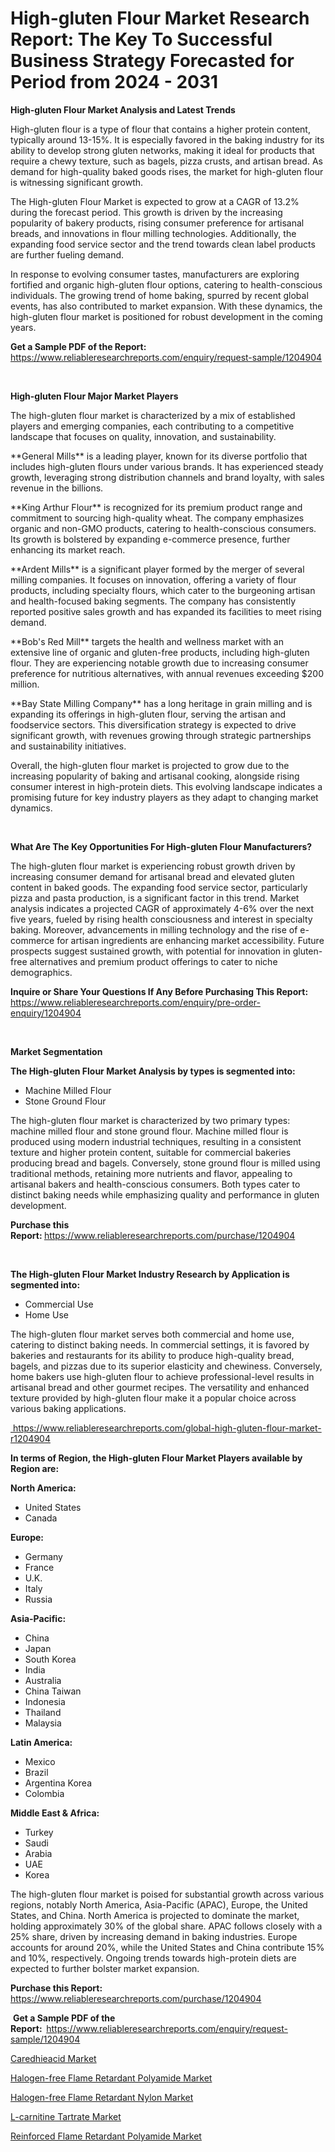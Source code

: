 <p><h1>High-gluten Flour Market Research Report: The Key To Successful Business Strategy Forecasted for Period from 2024 - 2031</h1></p><p><strong>High-gluten Flour Market Analysis and Latest Trends</strong></p>
<p><p>High-gluten flour is a type of flour that contains a higher protein content, typically around 13-15%. It is especially favored in the baking industry for its ability to develop strong gluten networks, making it ideal for products that require a chewy texture, such as bagels, pizza crusts, and artisan bread. As demand for high-quality baked goods rises, the market for high-gluten flour is witnessing significant growth.</p><p>The High-gluten Flour Market is expected to grow at a CAGR of 13.2% during the forecast period. This growth is driven by the increasing popularity of bakery products, rising consumer preference for artisanal breads, and innovations in flour milling technologies. Additionally, the expanding food service sector and the trend towards clean label products are further fueling demand. </p><p>In response to evolving consumer tastes, manufacturers are exploring fortified and organic high-gluten flour options, catering to health-conscious individuals. The growing trend of home baking, spurred by recent global events, has also contributed to market expansion. With these dynamics, the high-gluten flour market is positioned for robust development in the coming years.</p></p>
<p><strong>Get a Sample PDF of the Report:&nbsp;</strong> <a href="https://www.reliableresearchreports.com/enquiry/request-sample/1204904?utm_campaign=7&utm_medium=2&utm_source=Github&utm_content=ia&utm_term=31122024&utm_id=high-gluten-flour">https://www.reliableresearchreports.com/enquiry/request-sample/1204904</a></p>
<p>&nbsp;</p>
<p><strong>High-gluten Flour Major Market Players</strong></p>
<p><p>The high-gluten flour market is characterized by a mix of established players and emerging companies, each contributing to a competitive landscape that focuses on quality, innovation, and sustainability.</p><p>**General Mills** is a leading player, known for its diverse portfolio that includes high-gluten flours under various brands. It has experienced steady growth, leveraging strong distribution channels and brand loyalty, with sales revenue in the billions.</p><p>**King Arthur Flour** is recognized for its premium product range and commitment to sourcing high-quality wheat. The company emphasizes organic and non-GMO products, catering to health-conscious consumers. Its growth is bolstered by expanding e-commerce presence, further enhancing its market reach.</p><p>**Ardent Mills** is a significant player formed by the merger of several milling companies. It focuses on innovation, offering a variety of flour products, including specialty flours, which cater to the burgeoning artisan and health-focused baking segments. The company has consistently reported positive sales growth and has expanded its facilities to meet rising demand.</p><p>**Bob's Red Mill** targets the health and wellness market with an extensive line of organic and gluten-free products, including high-gluten flour. They are experiencing notable growth due to increasing consumer preference for nutritious alternatives, with annual revenues exceeding $200 million.</p><p>**Bay State Milling Company** has a long heritage in grain milling and is expanding its offerings in high-gluten flour, serving the artisan and foodservice sectors. This diversification strategy is expected to drive significant growth, with revenues growing through strategic partnerships and sustainability initiatives.</p><p>Overall, the high-gluten flour market is projected to grow due to the increasing popularity of baking and artisanal cooking, alongside rising consumer interest in high-protein diets. This evolving landscape indicates a promising future for key industry players as they adapt to changing market dynamics.</p></p>
<p>&nbsp;</p>
<p><strong>What Are The Key Opportunities For High-gluten Flour Manufacturers?</strong></p>
<p><p>The high-gluten flour market is experiencing robust growth driven by increasing consumer demand for artisanal bread and elevated gluten content in baked goods. The expanding food service sector, particularly pizza and pasta production, is a significant factor in this trend. Market analysis indicates a projected CAGR of approximately 4-6% over the next five years, fueled by rising health consciousness and interest in specialty baking. Moreover, advancements in milling technology and the rise of e-commerce for artisan ingredients are enhancing market accessibility. Future prospects suggest sustained growth, with potential for innovation in gluten-free alternatives and premium product offerings to cater to niche demographics.</p></p>
<p><strong>Inquire or Share Your Questions If Any Before Purchasing This Report:</strong> <a href="https://www.reliableresearchreports.com/enquiry/pre-order-enquiry/1204904?utm_campaign=7&utm_medium=2&utm_source=Github&utm_content=ia&utm_term=31122024&utm_id=high-gluten-flour">https://www.reliableresearchreports.com/enquiry/pre-order-enquiry/1204904</a></p>
<p>&nbsp;</p>
<p><strong>Market Segmentation</strong></p>
<p><strong>The High-gluten Flour Market Analysis by types is segmented into:</strong></p>
<p><ul><li>Machine Milled Flour</li><li>Stone Ground Flour</li></ul></p>
<p><p>The high-gluten flour market is characterized by two primary types: machine milled flour and stone ground flour. Machine milled flour is produced using modern industrial techniques, resulting in a consistent texture and higher protein content, suitable for commercial bakeries producing bread and bagels. Conversely, stone ground flour is milled using traditional methods, retaining more nutrients and flavor, appealing to artisanal bakers and health-conscious consumers. Both types cater to distinct baking needs while emphasizing quality and performance in gluten development.</p></p>
<p><strong>Purchase this Report:&nbsp;</strong><a href="https://www.reliableresearchreports.com/purchase/1204904?utm_campaign=7&utm_medium=2&utm_source=Github&utm_content=ia&utm_term=31122024&utm_id=high-gluten-flour">https://www.reliableresearchreports.com/purchase/1204904</a></p>
<p>&nbsp;</p>
<p><strong>The High-gluten Flour Market Industry Research by Application is segmented into:</strong></p>
<p><ul><li>Commercial Use</li><li>Home Use</li></ul></p>
<p><p>The high-gluten flour market serves both commercial and home use, catering to distinct baking needs. In commercial settings, it is favored by bakeries and restaurants for its ability to produce high-quality bread, bagels, and pizzas due to its superior elasticity and chewiness. Conversely, home bakers use high-gluten flour to achieve professional-level results in artisanal bread and other gourmet recipes. The versatility and enhanced texture provided by high-gluten flour make it a popular choice across various baking applications.</p></p>
<p><a href="https://www.reliableresearchreports.com/global-high-gluten-flour-market-r1204904?utm_campaign=7&utm_medium=2&utm_source=Github&utm_content=ia&utm_term=31122024&utm_id=high-gluten-flour">&nbsp;https://www.reliableresearchreports.com/global-high-gluten-flour-market-r1204904</a></p>
<p><strong>In terms of Region, the High-gluten Flour Market Players available by Region are:</strong></p>
<p>
    <p> <strong> North America: </strong>
        <ul>
            <li>United States</li>
            <li>Canada</li>
        </ul>
        </p> 
    <p> <strong> Europe: </strong>
        <ul>
            <li>Germany</li>
            <li>France</li>
            <li>U.K.</li>
            <li>Italy</li>
            <li>Russia</li>
        </ul>
        </p> 
    <p> <strong> Asia-Pacific: </strong>
        <ul>
            <li>China</li>
            <li>Japan</li>
            <li>South Korea</li>
            <li>India</li>
            <li>Australia</li>
            <li>China Taiwan</li>
            <li>Indonesia</li>
            <li>Thailand</li>
            <li>Malaysia</li>
        </ul>
        </p> 
    <p> <strong> Latin America: </strong>
        <ul>
            <li>Mexico</li>
            <li>Brazil</li>
            <li>Argentina Korea</li>
            <li>Colombia</li>
        </ul>
        </p> 
    <p> <strong> Middle East & Africa: </strong>
        <ul>
            <li>Turkey</li>
            <li>Saudi</li>
            <li>Arabia</li>
            <li>UAE</li>
            <li>Korea</li>
        </ul>
    </p>
    </p>
<p><p>The high-gluten flour market is poised for substantial growth across various regions, notably North America, Asia-Pacific (APAC), Europe, the United States, and China. North America is projected to dominate the market, holding approximately 30% of the global share. APAC follows closely with a 25% share, driven by increasing demand in baking industries. Europe accounts for around 20%, while the United States and China contribute 15% and 10%, respectively. Ongoing trends towards high-protein diets are expected to further bolster market expansion.</p></p>
<p><strong>Purchase this Report: </strong><a href="https://www.reliableresearchreports.com/purchase/1204904?utm_campaign=7&utm_medium=2&utm_source=Github&utm_content=ia&utm_term=31122024&utm_id=high-gluten-flour">https://www.reliableresearchreports.com/purchase/1204904</a></p>
<p>&nbsp;<strong>Get a Sample PDF of the Report:&nbsp;&nbsp;</strong><a href="https://www.reliableresearchreports.com/enquiry/request-sample/1204904?utm_campaign=7&utm_medium=2&utm_source=Github&utm_content=ia&utm_term=31122024&utm_id=high-gluten-flour">https://www.reliableresearchreports.com/enquiry/request-sample/1204904</a></p>
<p><strong></strong></p>
<p><p><a href="https://github.com/oliveroste6/Market-Research-Report-List-1/blob/main/caredhieacid-market.md?utm_campaign=7&utm_medium=2&utm_source=Github&utm_content=ia&utm_term=31122024&utm_id=high-gluten-flour">Caredhieacid Market</a></p><p><a href="https://github.com/FahadAhmed223/Market-Research-Report-List-1/blob/main/halogen-free-flame-retardant-polyamide-market.md?utm_campaign=7&utm_medium=2&utm_source=Github&utm_content=ia&utm_term=31122024&utm_id=high-gluten-flour">Halogen-free Flame Retardant Polyamide Market</a></p><p><a href="https://github.com/angelajermaine/Market-Research-Report-List-5/blob/main/halogen-free-flame-retardant-nylon-market.md?utm_campaign=7&utm_medium=2&utm_source=Github&utm_content=ia&utm_term=31122024&utm_id=high-gluten-flour">Halogen-free Flame Retardant Nylon Market</a></p><p><a href="https://github.com/sherikacas30/Market-Research-Report-List-1/blob/main/l-carnitine-tartrate-market.md?utm_campaign=7&utm_medium=2&utm_source=Github&utm_content=ia&utm_term=31122024&utm_id=high-gluten-flour">L-carnitine Tartrate Market</a></p><p><a href="https://github.com/NargisHussain432/Market-Research-Report-List-1/blob/main/reinforced-flame-retardant-polyamide-market.md?utm_campaign=7&utm_medium=2&utm_source=Github&utm_content=ia&utm_term=31122024&utm_id=high-gluten-flour">Reinforced Flame Retardant Polyamide Market</a></p></p>
